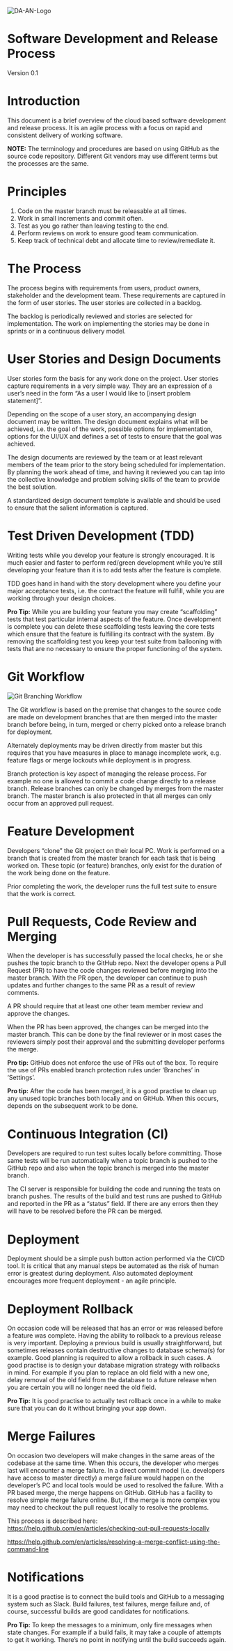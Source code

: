 ![DA-AN-Logo](images/da-an-logo.png)
# Software Development and Release Process

Version 0.1
	

# Introduction
This document is a brief overview of the cloud based software development and release process. It is an agile process with a focus on rapid and consistent delivery of working software.

**NOTE:** The terminology and procedures are based on using GitHub as the source code repository. Different Git vendors may use different terms but the processes are the same.

# Principles
1. Code on the master branch must be releasable at all times.
2. Work in small increments and commit often.
3. Test as you go rather than leaving testing to the end.
4. Perform reviews on work to ensure good team communication.
5. Keep track of technical debt and allocate time to review/remediate it.

# The Process
The process begins with requirements from users, product owners, stakeholder and the development team. These requirements are captured in the form of user stories. The user stories are collected in a backlog.

The backlog is periodically reviewed and stories are selected for implementation. The work on implementing the stories may be done in sprints or in a continuous delivery model.

# User Stories and Design Documents
User stories form the basis for any work done on the project. User stories capture requirements in a very simple way. They are an expression of a user’s need in the form “As a user I would like to [insert problem statement]”. 

Depending on the scope of a user story, an accompanying design document may be written. The design document explains what will be achieved, i.e. the goal of the work, possible options for implementation, options for the UI/UX and defines a set of tests to ensure that the goal was achieved.

The design documents are reviewed by the team or at least relevant members of the team prior to the story being scheduled for implementation. By planning the work ahead of time, and having it reviewed you can tap into the collective knowledge and problem solving skills of the team to provide the best solution.

A standardized design document template is available and should be used to ensure that the salient information is captured.

# Test Driven Development (TDD)
Writing tests while you develop your feature is strongly encouraged. It is much easier and faster to perform red/green development while you’re still developing your feature than it is to add tests after the feature is complete.

TDD goes hand in hand with the story development where you define your major acceptance tests, i.e. the contract the feature will fulfill, while you are working through your design choices.

**Pro Tip:** While you are building your feature you may create “scaffolding” tests that test particular internal aspects of the feature. Once development is complete you can delete these scaffolding tests leaving the core tests which ensure that the feature is fulfilling its contract with the system. By removing the scaffolding test you keep your test suite from ballooning with tests that are no necessary to ensure the proper functioning of the system.

# Git Workflow 
![Git Branching Workflow](images/git-branches-cd.png)

The Git workflow is based on the premise that changes to the source code are made on development branches that are then merged into the master branch before being, in turn, merged or cherry picked onto a release branch for deployment. 

Alternately deployments may be driven directly from master but this requires that you have measures in place to manage incomplete work, e.g. feature flags or merge lockouts while deployment is in progress.

Branch protection is key aspect of managing the release process. For example no one is allowed to commit a code change directly to a release branch. Release branches can only be changed by merges from the master branch. The master branch is also protected in that all merges can only occur from an approved pull request.

# Feature Development
Developers “clone” the Git project on their local PC. Work is performed on a branch that is created from the master branch for each task that is being worked on. These topic (or feature) branches, only exist for the duration of the work being done on the feature.

Prior completing the work, the developer runs the full test suite to ensure that the work is correct.

# Pull Requests, Code Review and Merging
When the developer is has successfully passed the local checks, he or she pushes the topic branch to the GitHub repo. Next the developer opens a Pull Request (PR) to have the code changes reviewed before merging into the master branch. With the PR open, the developer can continue to push updates and further changes to the same PR as a result of review comments. 

A PR should require that at least one other team member review and approve the changes.

When the PR has been approved, the changes can be merged into the master branch. This can be done by the final reviewer or in most cases the reviewers simply post their approval and the submitting developer performs the merge.

**Pro tip:** GitHub does not enforce the use of PRs out of the box. To require the use of PRs enabled branch protection rules under ‘Branches’ in ‘Settings’.


**Pro tip:** After the code has been merged, it is a good practise to clean up any unused topic branches both locally and on GitHub. When this occurs, depends on the subsequent work to be done.

# Continuous Integration (CI)
Developers are required to run test suites locally before committing. Those same tests will be run automatically when a topic branch is pushed to the GitHub repo and also when the topic branch is merged into the master branch.


The CI server is responsible for building the code and running the tests on branch pushes. The results of the build and test runs are pushed to GitHub and reported in the PR as a “status” field. If there are any errors then they will have to be resolved before the PR can be merged.

# Deployment
Deployment should be a simple push button action performed via the CI/CD tool. It is critical that any manual steps be automated as the risk of human error is greatest during deployment. Also automated deployment encourages more frequent deployment - an agile principle.

# Deployment Rollback
On occasion code will be released that has an error or was released before a feature was complete. Having the ability to rollback to a previous release is very important. Deploying a previous build is usually straightforward, but sometimes releases contain destructive changes to database schema(s) for example. Good planning is required to allow a rollback in such cases. A good practise is to design your database migration strategy with rollbacks in mind. For example if you plan to replace an old field with a new one, delay removal of the old field from the database to a future release when you are certain you will no longer need the old field.

**Pro Tip:** It is good practise to actually test rollback once in a while to make sure that you can do it without bringing your app down.

# Merge Failures
On occasion two developers will make changes in the same areas of the codebase at the same time. When this occurs, the developer who merges last will encounter a merge failure. In a direct commit model (i.e. developers have access to master directly) a merge failure would happen on the developer’s PC and local tools would be used to resolved the failure. With a PR based merge, the merge happens on GitHub. GitHub has a facility to resolve simple merge failure online. But, if the merge is more complex you may need to checkout the pull request locally to resolve the problems. 

This process is described here: https://help.github.com/en/articles/checking-out-pull-requests-locally 

https://help.github.com/en/articles/resolving-a-merge-conflict-using-the-command-line

# Notifications
It is a good practise is to connect the build tools and GitHub to a messaging system such as Slack. Build failures, test failures, merge failure and, of course, successful builds are good candidates for notifications.

**Pro Tip:** To keep the messages to a minimum, only fire messages when state changes. For example if a build fails, it may take a couple of attempts to get it working. There’s no point in notifying until the build succeeds again.
